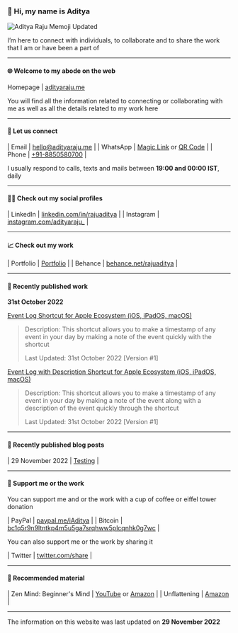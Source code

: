 ### 👤 Hi, my name is Aditya

![Aditya Raju Memoji Updated](https://user-images.githubusercontent.com/101379574/201690631-9ddb9bc8-6f0d-437d-a1dd-9e37338bb3ab.png)

I’m here to connect with individuals, to collaborate and to share the work that I am or have been a part of

- - -

#### 🌐 Welcome to my abode on the web

Homepage | [adityaraju.me](adityaraju.me)

You will find all the information related to connecting or collaborating with me as well as all the details related to my work here

- - -

#### 👥 Let us connect

| Email | [hello@adityaraju.me](mailto:hello@adityaraju.me) | 
| WhatsApp | [Magic Link](https://wa.me/qr/NGPNCXQF276OL1) or [QR Code](https://user-images.githubusercontent.com/101379574/198308796-695b71e7-08aa-4238-b42e-75d166fa6dcc.jpeg) |
| Phone | [+91-8850580700](tel:+918850580700) |

I usually respond to calls, texts and mails between **19:00 and 00:00 IST**, daily

- - -

#### 🧑‍💻 Check out my social profiles

| LinkedIn | [linkedin.com/in/rajuaditya](https://www.linkedin.com/in/rajuaditya) |
| Instagram | [instagram.com/adityaraju_](https://www.instagram.com/adityaraju_) |

- - - 

#### 📈 Check out my work

| Portfolio | [Portfolio](#) |
| Behance | [behance.net/rajuaditya](https://www.behance.net/rajuaditya) |

- - -

#### 📰 Recently published work

**31st October 2022**

[Event Log Shortcut for Apple Ecosystem (iOS, iPadOS, macOS)](https://www.icloud.com/shortcuts/4a3a3a0e7e294b03a3ae1d695ff4a5a0)

>Description: This shortcut allows you to make a timestamp of any event in your day by making a note of the event quickly with the shortcut
>
>Last Updated: 31st October 2022 [Version #1]

[Event Log with Description Shortcut for Apple Ecosystem (iOS, iPadOS, macOS)](https://www.icloud.com/shortcuts/394c2d79aad445d8a09750b63cec5cc5)

>Description: This shortcut allows you to make a timestamp of any event in your day by making a note of the event along with a description of the event quickly through the shortcut
>
>Last Updated: 31st October 2022 [Version #1]

- - - 

#### 📃 Recently published blog posts

| 29 November 2022 | [Testing](/posts/testpost1.md) |

- - -

#### 💸 Support me or the work

You can support me and or the work with a cup of coffee or eiffel tower donation

| PayPal | [paypal.me/iAditya](https://paypal.me/iAditya?country.x=IN&locale.x=en_GB) |
| Bitcoin | [bc1q5r9n9ltntkp4m5u5ga7srqhww5plcqnhk0g7wc](bitcoin:bc1q5r9n9ltntkp4m5u5ga7srqhww5plcqnhk0g7wc) |

You can also support me or the work by sharing it

| Twitter | [twitter.com/share](https://twitter.com/share?ref_src=twsrc%5Etfw) |

- - -

#### 🧺 Recommended material

| Zen Mind: Beginner's Mind | [YouTube](https://www.youtube.com/watch?v=3vDfq1Yt5to) or [Amazon](https://amzn.eu/d/32QaPQl) |
| Unflattening | [Amazon](https://amzn.eu/d/0s2OHzB) |

- - -

The information on this website was last updated on **29 November 2022**
